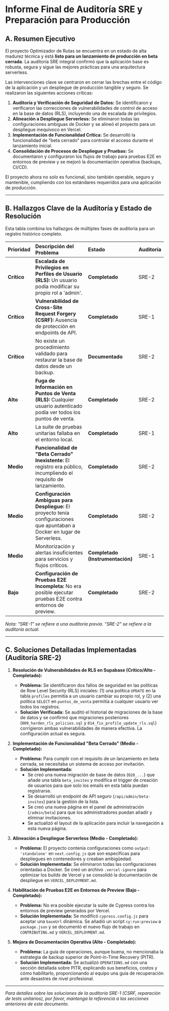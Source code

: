 # Informe Final de Auditoría SRE y Preparación para Producción

## A. Resumen Ejecutivo

El proyecto Optimizador de Rutas se encuentra en un estado de alta madurez técnica y está **listo para un lanzamiento de producción en beta cerrada**. La auditoría SRE integral confirmó que la aplicación base es robusta, segura y sigue las mejores prácticas para una arquitectura serverless.

Las intervenciones clave se centraron en cerrar las brechas entre el código de la aplicación y un despliegue de producción tangible y seguro. Se realizaron las siguientes acciones críticas:
1.  **Auditoría y Verificación de Seguridad de Datos:** Se identificaron y verificaron las correcciones de vulnerabilidades de control de acceso en la base de datos (RLS), incluyendo una de escalada de privilegios.
2.  **Alineación a Despliegue Serverless:** Se eliminaron todas las configuraciones ambiguas de Docker y se alineó el proyecto para un despliegue inequívoco en Vercel.
3.  **Implementación de Funcionalidad Crítica:** Se desarrolló la funcionalidad de "beta cerrado" para controlar el acceso durante el lanzamiento inicial.
4.  **Consolidación de Procesos de Despliegue y Pruebas:** Se documentaron y configuraron los flujos de trabajo para pruebas E2E en entornos de preview y se mejoró la documentación operativa (backups, CI/CD).

El proyecto ahora no solo es funcional, sino también operable, seguro y mantenible, cumpliendo con los estándares requeridos para una aplicación de producción.

---

## B. Hallazgos Clave de la Auditoría y Estado de Resolución

Esta tabla combina los hallazgos de múltiples fases de auditoría para un registro histórico completo.

| Prioridad | Descripción del Problema | Estado | Auditoría |
| :-------- | :------------------------------------------------------------------------------------------------------------------- | :------- | :--- |
| **Crítico** | **Escalada de Privilegios en Perfiles de Usuario (RLS):** Un usuario podía modificar su propio rol a 'admin'. | **Completado** | SRE-2 |
| **Crítico** | **Vulnerabilidad de Cross-Site Request Forgery (CSRF):** Ausencia de protección en endpoints de API. | **Completado** | SRE-1 |
| **Crítico** | No existe un procedimiento validado para restaurar la base de datos desde un backup. | **Documentado** | SRE-2 |
| **Alto** | **Fuga de Información en Puntos de Venta (RLS):** Cualquier usuario autenticado podía ver todos los puntos de venta. | **Completado** | SRE-2 |
| **Alto** | La suite de pruebas unitarias fallaba en el entorno local. | **Completado** | SRE-1 |
| **Medio** | **Funcionalidad de "Beta Cerrado" Inexistente:** El registro era público, incumpliendo el requisito de lanzamiento. | **Completado** | SRE-2 |
| **Medio** | **Configuración Ambiguas para Despliegue:** El proyecto tenía configuraciones que apuntaban a Docker en lugar de Serverless. | **Completado** | SRE-2 |
| **Medio** | Monitorización y alertas insuficientes para servicios y flujos críticos. | **Completado (Instrumentación)** | SRE-1 |
| **Bajo** | **Configuración de Pruebas E2E Incompleta:** No era posible ejecutar pruebas E2E contra entornos de preview. | **Completado** | SRE-2 |

*Nota: "SRE-1" se refiere a una auditoría previa. "SRE-2" se refiere a la auditoría actual.*

---

## C. Soluciones Detalladas Implementadas (Auditoría SRE-2)

1.  **Resolución de Vulnerabilidades de RLS en Supabase (Crítico/Alto - Completado):**
    *   **Problema:** Se identificaron dos fallos de seguridad en las políticas de Row Level Security (RLS) iniciales: (1) una política `UPDATE` en la tabla `profiles` permitía a un usuario cambiar su propio rol, y (2) una política `SELECT` en `puntos_de_venta` permitía a cualquier usuario ver todos los registros.
    *   **Solución Verificada:** Se auditó el historial de migraciones de la base de datos y se confirmó que migraciones posteriores (`009_harden_rls_policies.sql` y `014_fix_profile_update_rls.sql`) corrigieron ambas vulnerabilidades de manera efectiva. La configuración actual es segura.

2.  **Implementación de Funcionalidad "Beta Cerrado" (Medio - Completado):**
    *   **Problema:** Para cumplir con el requisito de un lanzamiento en beta cerrada, se necesitaba un sistema de acceso por invitación.
    *   **Solución Implementada:**
        *   Se creó una nueva migración de base de datos (`020_...`) que añade una tabla `beta_invites` y modifica el trigger de creación de usuarios para que solo los emails en esta tabla puedan registrarse.
        *   Se desarrolló un endpoint de API seguro (`/api/admin/beta-invites`) para la gestión de la lista.
        *   Se creó una nueva página en el panel de administración (`/admin/beta`) para que los administradores puedan añadir y eliminar invitaciones.
        *   Se actualizó el layout de la aplicación para incluir la navegación a esta nueva página.

3.  **Alineación a Despliegue Serverless (Medio - Completado):**
    *   **Problema:** El proyecto contenía configuraciones como `output: 'standalone'` en `next.config.js` que son específicas para despliegues en contenedores y creaban ambigüedad.
    *   **Solución Implementada:** Se eliminaron todas las configuraciones orientadas a Docker. Se creó un archivo `.vercel-ignore` para optimizar los builds de Vercel y se consolidó la documentación de despliegue en `VERCEL_DEPLOYMENT.md`.

4.  **Habilitación de Pruebas E2E en Entornos de Preview (Bajo - Completado):**
    *   **Problema:** No era posible ejecutar la suite de Cypress contra los entornos de preview generados por Vercel.
    *   **Solución Implementada:** Se modificó `cypress.config.js` para aceptar una `baseUrl` dinámica. Se añadió un script `cy:run:preview` a `package.json` y se documentó el nuevo flujo de trabajo en `CONTRIBUTING.md` y `VERCEL_DEPLOYMENT.md`.

5.  **Mejora de Documentación Operativa (Alto - Completado):**
    *   **Problema:** La guía de operaciones, aunque buena, no mencionaba la estrategia de backup superior de Point-in-Time Recovery (PITR).
    *   **Solución Implementada:** Se actualizó `OPERATIONS.md` con una sección detallada sobre PITR, explicando sus beneficios, costos y cómo habilitarlo, proporcionando al equipo una guía de recuperación ante desastres de nivel profesional.

---

*Para detalles sobre las soluciones de la auditoría SRE-1 (CSRF, reparación de tests unitarios), por favor, mantenga la referencia a las secciones anteriores de este documento.*
